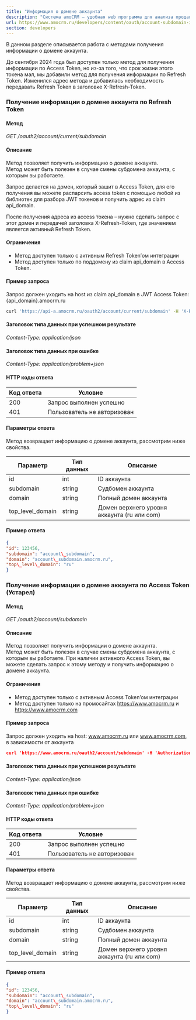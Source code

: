 ```yaml
---
title: "Информация о домене аккаунта"
description: "Система amoCRM – удобная web программа для анализа продаж, доступная в режиме online из любой точки мира! Подробности узнавайте по указанным на сайте телефонам в Москве."
url: https://www.amocrm.ru/developers/content/oauth/account-subdomain-info
section: developers
---
```


В данном разделе описывается работа с методами получения информации о домене аккаунта.

До сентября 2024 года был доступен только метод для получения информации по Access Token, но из-за того, что срок жизни этого токена мал, мы добавили метод для получения информации по Refresh Token. Изменился адрес метода и добавилась необходимость передавать Refresh Token в заголовке X-Refresh-Token.

### Получение информации о домене аккаунта по Refresh Token

#### Метод

*GET /oauth2/account/current/subdomain*

#### Описание

Метод позволяет получить информацию о домене аккаунта.  
Метод может быть полезен в случае смены субдомена аккаунта, с которым вы работаете.

Запрос делается на домен, который зашит в Access Token, для его получения вы можете распарсить access token с помощью любой из библиотек для разбора JWT токенов и получить адрес из claim api\_domain.

После получения адреса из access токена – нужно сделать запрос с этот домен и передачей заголовка X-Refresh-Token, где значением является активный Refresh Token.

#### Ограничения

- Метод доступен только с активным Refresh Token’ом интеграции
- Метод доступен только по поддомену из claim api\_domain в Access Token.

#### Пример запроса

Запрос должен уходить на host из claim api\_domain в JWT Access Token: {api\_domain}.amocrm.ru

```bash
curl 'https://api-a.amocrm.ru/oauth2/account/current/subdomain' -H 'X-Refresh-Token: {refresh\_token}'
```

#### Заголовок типа данных при успешном результате

*Content-Type: application/json*

#### Заголовок типа данных при ошибке

*Content-Type: application/problem+json*

#### HTTP коды ответа

| Код ответа | Условие |
| --- | --- |
| 200 | Запрос выполнен успешно |
| 401 | Пользователь не авторизован |

#### Параметры ответа

Метод возвращает информацию о домене аккаунта, рассмотрим ниже свойства.

| Параметр | Тип данных | Описание |
| --- | --- | --- |
| id | int | ID аккаунта |
| subdomain | string | Судбомен аккаунта |
| domain | string | Полный домен аккаунта |
| top\_level\_domain | string | Домен верхнего уровня аккаунта (ru или com) |

#### Пример ответа

```json
{
"id": 123456,
"subdomain": "account\_subdomain",
"domain": "account\_subdomain.amocrm.ru",
"top\_level\_domain": "ru"
}
```

### Получение информации о домене аккаунта по Access Token (Устарел)

#### Метод

*GET /oauth2/account/subdomain*

#### Описание

Метод позволяет получить информации о домене аккаунта.  
Метод может быть полезен в случае смены субдомена аккаунта, с которым вы работаете. При наличии активного Access Token, вы можете сделать запрос к этому методу и получить информацию о домене аккаунта.

#### Ограничения

- Метод доступен только с активным Access Token’ом интеграции
- Метод доступен только на промосайтах https://www.amocrm.ru и https://www.amocrm.com

#### Пример запроса

Запрос должен уходить на host: www.amocrm.ru или www.amocrm.com, в зависимости от аккаунта

```json
curl 'https://www.amocrm.ru/oauth2/account/subdomain' -H 'Authorization: Bearer {access\_token}'
```

#### Заголовок типа данных при успешном результате

*Content-Type: application/json*

#### Заголовок типа данных при ошибке

*Content-Type: application/problem+json*

#### HTTP коды ответа

| Код ответа | Условие |
| --- | --- |
| 200 | Запрос выполнен успешно |
| 401 | Пользователь не авторизован |

#### Параметры ответа

Метод возвращает информацию о домене аккаунта, рассмотрим ниже свойства.

| Параметр | Тип данных | Описание |
| --- | --- | --- |
| id | int | ID аккаунта |
| subdomain | string | Судбомен аккаунта |
| domain | string | Полный домен аккаунта |
| top\_level\_domain | string | Домен верхнего уровня аккаунта (ru или com) |

#### Пример ответа

```json
{
"id": 123456,
"subdomain": "account\_subdomain",
"domain": "account\_subdomain.amocrm.ru",
"top\_level\_domain": "ru"
}
```